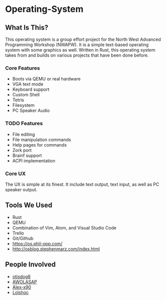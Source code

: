 # Operating-System

## What Is This?
This operating system is a group effort project for the North West Advanced Programming Workshop (NWAPW). It is a simple text-based operating system with some graphics as well. Written in Rust, this operating system takes from and builds on various projects that have been done before.

### Core Features
- Boots via QEMU or real hardware
- VGA text mode
- Keyboard support
- Custom Shell
- Tetris
- Filesystem
- PC Speaker Audio

### TODO Features
- File editing
- File manipulation commands
- Help pages for commands
- Zork port
- Brainf support
- ACPI implementation

### Core UX
The UX is simple at its finest. It include text output, text input, as well as PC speaker output.

## Tools We Used
- Rust
- QEMU
- Combination of Vim, Atom, and Visual Studio Code
- Trello
- Git/Github
- https://os.phil-opp.com/
- http://osblog.stephenmarz.com/index.html

## People Involved
- [otisdog8](github.com/otisdog8)
- [AWOLASAP](github.com/AWOLASAP)
- [Alex-x90](github.com/Alex-x90)
- [Lolshoc](github.com/Lolshoc)
